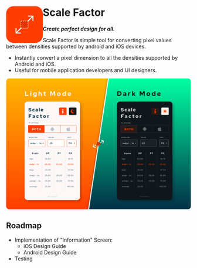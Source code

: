 # Scale Factor <img align="left" src="media/logo.png">
***Create perfect design for all.***

Scale Factor is simple tool for converting pixel values between densities supported by android and iOS devices.

* Instantly convert a pixel dimension to all the densities supported by Android and iOS.
* Useful for mobile application developers and UI designers.


![App Screenshot](media/screenshot.svg)


## Roadmap
* Implementation of "Information" Screen:
    - iOS Design Guide
    - Android Design Guide
* Testing